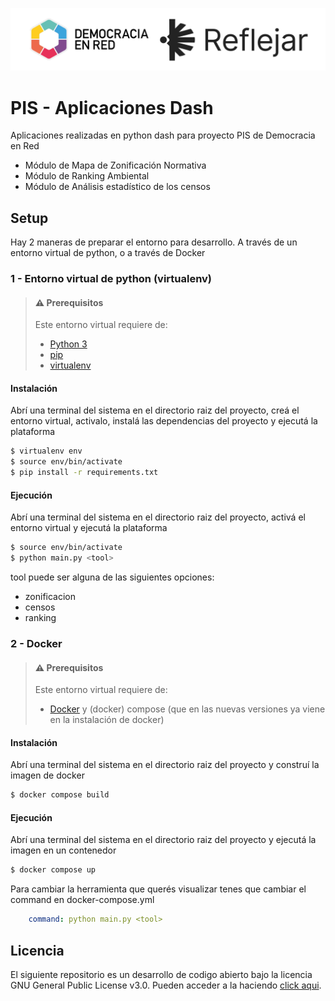 ![Header](assets/img/ryder_isologotipos.png)

# PIS - Aplicaciones Dash

Aplicaciones realizadas en python dash para proyecto PIS de Democracia en Red

- Módulo de Mapa de Zonificación Normativa 
- Módulo de Ranking Ambiental
- Módulo de Análisis estadístico de los censos

## Setup

Hay 2 maneras de preparar el entorno para desarrollo. A través de un entorno virtual de python, o a través de Docker

### 1 - Entorno virtual de python (virtualenv)

> #### ⚠️ Prerequisitos
> 
> Este entorno virtual requiere de:
> - [Python 3](https://www.python.org/)
> - [pip](https://www.pypi.org/)
> - [virtualenv](https://pypi.org/project/virtualenv/)

#### Instalación

Abrí una terminal del sistema en el directorio raiz del proyecto, creá el entorno virtual, activalo, instalá las dependencias del proyecto y ejecutá la plataforma

```bash
$ virtualenv env
$ source env/bin/activate
$ pip install -r requirements.txt
```

#### Ejecución

Abrí una terminal del sistema en el directorio raiz del proyecto, activá el entorno virtual y ejecutá la plataforma


```bash
$ source env/bin/activate
$ python main.py <tool>
```

tool puede ser alguna de las siguientes opciones:
- zonificacion
- censos
- ranking


### 2 - Docker

> #### ⚠️ Prerequisitos
> 
> Este entorno virtual requiere de:
> - [Docker](https://docs.docker.com/engine/install/_) y (docker) compose (que en las nuevas versiones ya viene en la instalación de docker)

#### Instalación

Abrí una terminal del sistema en el directorio raiz del proyecto y construí la imagen de docker

```bash
$ docker compose build
```

#### Ejecución

Abrí una terminal del sistema en el directorio raiz del proyecto y ejecutá la imagen en un contenedor

```bash
$ docker compose up
```

Para cambiar la herramienta que querés visualizar tenes que cambiar el command en docker-compose.yml

```yml
    command: python main.py <tool>
```

## Licencia

El siguiente repositorio es un desarrollo de codigo abierto bajo la licencia GNU General Public License v3.0. Pueden acceder a la haciendo [click aqui](./LICENSE).

